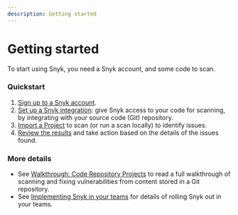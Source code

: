 ```yaml
---
description: Getting started
---
```


# Getting started

To start using Snyk, you need a Snyk account, and some code to scan.

### Quickstart

1. [Sign up to a Snyk account](create-a-snyk-account.md).
2. [Set up a Snyk integration](set-up-an-integration.md): give Snyk access to your code for scanning, by integrating with your source code (Git) repository.
3. [Import a Project](import-a-project.md) to scan (or run a scan locally) to identify issues.
4. [Review the results](view-snyk-scan-results.md) and take action based on the details of the issues found.

### More details

* See [Walkthrough: Code Repository Projects](walkthrough-code-repository-projects/) to read a full walkthrough of scanning and fixing vulnerabilities from content stored in a Git repository.
* See [Implementing Snyk in your teams](implementing-snyk-in-your-teams.md) for details of rolling Snyk out in your teams.
